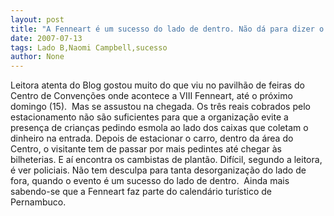 ```yaml
---
layout: post
title: "A Fenneart é um sucesso do lado de dentro. Não dá para dizer o mesmo do lado de fora"
date: 2007-07-13
tags: Lado B,Naomi Campbell,sucesso
author: None
---
```

Leitora atenta do Blog gostou muito do que viu no pavilh&atilde;o de feiras do Centro de Conven&ccedil;&otilde;es onde acontece a VIII Fenneart, at&eacute; o pr&oacute;ximo domingo (15).&nbsp; Mas se assustou na chegada. 
Os tr&ecirc;s reais cobrados&nbsp;pelo estacionamento n&atilde;o&nbsp;s&atilde;o suficientes para que a organiza&ccedil;&atilde;o evite a presen&ccedil;a de crian&ccedil;as&nbsp;pedindo esmola&nbsp;ao lado dos caixas que coletam o dinheiro na entrada. 
Depois de estacionar o carro, dentro da &aacute;rea do Centro, o visitante tem de passar por mais pedintes at&eacute; chegar &agrave;s bilheterias. E a&iacute; encontra os cambistas de plant&atilde;o. Dif&iacute;cil, segundo a leitora, &eacute; ver policiais. 
N&atilde;o tem desculpa para tanta desorganiza&ccedil;&atilde;o do lado de fora, quando o evento &eacute; um sucesso do lado de dentro.&nbsp; Ainda mais sabendo-se que a Fenneart faz parte do calend&aacute;rio tur&iacute;stico de Pernambuco. 